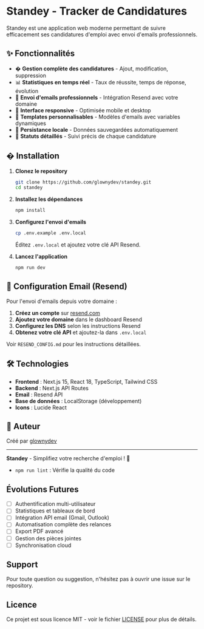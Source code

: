 # Standey - Tracker de Candidatures

Standey est une application web moderne permettant de suivre efficacement ses candidatures d'emploi avec envoi d'emails professionnels.

## ✨ Fonctionnalités

- � **Gestion complète des candidatures** - Ajout, modification, suppression
- 📊 **Statistiques en temps réel** - Taux de réussite, temps de réponse, évolution
- 📧 **Envoi d'emails professionnels** - Intégration Resend avec votre domaine
- 📱 **Interface responsive** - Optimisée mobile et desktop
- 🎨 **Templates personnalisables** - Modèles d'emails avec variables dynamiques
- 💾 **Persistance locale** - Données sauvegardées automatiquement
- 🎯 **Statuts détaillés** - Suivi précis de chaque candidature

## � Installation

1. **Clonez le repository**
   ```bash
   git clone https://github.com/glownydev/standey.git
   cd standey
   ```

2. **Installez les dépendances**
   ```bash
   npm install
   ```

3. **Configurez l'envoi d'emails**
   ```bash
   cp .env.example .env.local
   ```
   Éditez `.env.local` et ajoutez votre clé API Resend.

4. **Lancez l'application**
   ```bash
   npm run dev
   ```

## 📧 Configuration Email (Resend)

Pour l'envoi d'emails depuis votre domaine :

1. **Créez un compte** sur [resend.com](https://resend.com)
2. **Ajoutez votre domaine** dans le dashboard Resend
3. **Configurez les DNS** selon les instructions Resend
4. **Obtenez votre clé API** et ajoutez-la dans `.env.local`

Voir `RESEND_CONFIG.md` pour les instructions détaillées.

## 🛠️ Technologies

- **Frontend** : Next.js 15, React 18, TypeScript, Tailwind CSS
- **Backend** : Next.js API Routes
- **Email** : Resend API
- **Base de données** : LocalStorage (développement)
- **Icons** : Lucide React

## 👤 Auteur

Créé par [glownydev](https://github.com/glownydev)

---

**Standey** - Simplifiez votre recherche d'emploi ! 🎯
- `npm run lint` : Vérifie la qualité du code

## Évolutions Futures

- [ ] Authentification multi-utilisateur
- [ ] Statistiques et tableaux de bord
- [ ] Intégration API email (Gmail, Outlook)
- [ ] Automatisation complète des relances
- [ ] Export PDF avancé
- [ ] Gestion des pièces jointes
- [ ] Synchronisation cloud

## Support

Pour toute question ou suggestion, n'hésitez pas à ouvrir une issue sur le repository.

## Licence

Ce projet est sous licence MIT - voir le fichier [LICENSE](LICENSE) pour plus de détails.